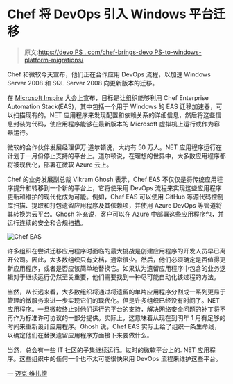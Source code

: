 # Chef 将 DevOps 引入 Windows 平台迁移

> 原文:[https://devo PS . com/chef-brings-devo PS-to-windows-platform-migrations/](https://devops.com/chef-brings-devops-to-windows-platform-migrations/)

Chef 和微软今天宣布，他们正在合作应用 DevOps 流程，以加速 Windows Server 2008 和 SQL Server 2008 向更新版本的迁移。

在 [Microsoft Inspire](https://partner.microsoft.com/en-us/inspire) 大会上宣布，目标是让组织能够利用 Chef Enterprise Automation Stack(EAS)，其中包括一个用于 Windows 的 EAS 迁移加速器，可以扫描现有的。NET 应用程序来发现配置和依赖关系的详细信息，然后将这些信息封装为代码，使应用程序能够在最新版本的 Microsoft 虚拟机上运行或作为容器运行。

微软的合作伙伴发展经理伊万·道尔顿说，大约有 50 万人。NET 应用程序运行在计划于一月份停止支持的平台上。道尔顿说，在理想的世界中，大多数应用程序都将被现代化，部署在微软 Azure 云上。

Chef 的业务发展副总裁 Vikram Ghosh 表示，Chef EAS 不仅仅是将传统应用程序提升和转移到一个新的平台上，它将使采用 DevOps 流程来实现这些应用程序更新和维护的现代化成为可能。例如，Chef EAS 可以使用 GitHub 等源代码控制库扫描、提取和打包遗留应用程序及其依赖项，并使用 Azure DevOps 等管道将其转换为云平台。Ghosh 补充说，客户可以在 Azure 中部署这些应用程序包，并运行连续的安全和合规扫描。

![Chef EAS](../Images/d5acc2727acee266f4d3575488d55ca8.png)

许多组织在尝试迁移应用程序时面临的最大挑战是创建应用程序的开发人员早已离开公司。因此，大多数组织只有文档，通常很少。然后，他们必须确定是否值得更新应用程序，或者是否应该简单地替换它。如果认为遗留应用程序中包含的业务逻辑对于继续运行仍然至关重要，他们需要找到一种尽可能自动化该过程的方法。

当然，从长远来看，大多数组织将通过将遗留的单片应用程序分割成一系列更易于管理的微服务来进一步实现它们的现代化。但是许多组织已经没有时间了。NET 应用程序。一旦微软终止对他们运行的平台的支持，解决网络安全问题的补丁将不再作为标准许可协议的一部分提供。实际上，这意味着从现在到明年 1 月有足够的时间来重新设计应用程序。Ghosh 说，Chef EAS 实际上给了组织一条生命线，以确定他们在替换遗留应用程序方面接下来要做什么。

当然，总会有一些 IT 社区的子集继续运行。过时的微软平台上的. NET 应用程序。这些组织中的任何一个也不太可能很快采用 DevOps 流程来维护这些平台。

— [迈克·维扎德](https://devops.com/author/mike-vizard/)